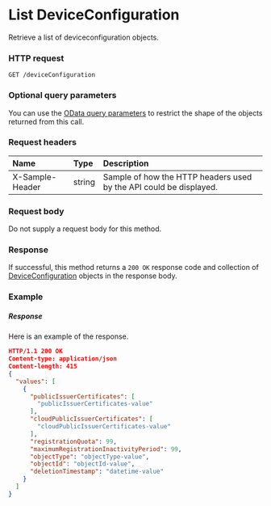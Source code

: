 # List DeviceConfiguration

Retrieve a list of deviceconfiguration objects.
### HTTP request
```http
GET /deviceConfiguration
```
### Optional query parameters
You can use the [OData query parameters](odata-optional-query-parameters.md) to restrict the shape of the objects returned from this call.
### Request headers
| Name       | Type | Description|
|:-----------|:------|:----------|
| X-Sample-Header  | string  | Sample of how the HTTP headers used by the API could be displayed.|

### Request body
Do not supply a request body for this method.
### Response
If successful, this method returns a `200 OK` response code and collection of [DeviceConfiguration](../resources/deviceconfiguration.md) objects in the response body.
### Example
##### Response
Here is an example of the response.
```json
HTTP/1.1 200 OK
Content-type: application/json
Content-length: 415
{
  "values": [
    {
      "publicIssuerCertificates": [
        "publicIssuerCertificates-value"
      ],
      "cloudPublicIssuerCertificates": [
        "cloudPublicIssuerCertificates-value"
      ],
      "registrationQuota": 99,
      "maximumRegistrationInactivityPeriod": 99,
      "objectType": "objectType-value",
      "objectId": "objectId-value",
      "deletionTimestamp": "datetime-value"
    }
  ]
}
```

<!-- uuid: 349dd21e-6534-4447-8fbd-31a75d9ed6ee
2015-10-09 18:41:45 UTC -->